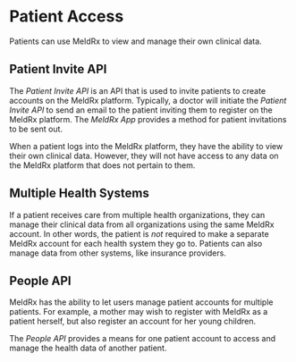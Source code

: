 # Patient Access

Patients can use MeldRx to view and manage their own clinical data.

## Patient Invite API

The _Patient Invite API_ is an API that is used to invite patients to create accounts on the MeldRx platform.
Typically, a doctor will initiate the _Patient Invite API_ to send an email to the patient inviting them to register on the MeldRx platform. The _MeldRx App_ provides a method for patient invitations to be sent out.

When a patient logs into the MeldRx platform, they have the ability to view their own clinical data.
However, they will not have access to any data on the MeldRx platform that does not pertain to them.

## Multiple Health Systems

If a patient receives care from multiple health organizations, they can manage their clinical data from all organizations using the same MeldRx account. In other words, the patient is _not_ required to make a separate MeldRx account for each health system they go to. Patients can also manage data from other systems, like insurance providers.

## People API

MeldRx has the ability to let users manage patient accounts for multiple patients.
For example, a mother may wish to register with MeldRx as a patient herself, but also register an account for her young children.

The _People API_ provides a means for one patient account to access and manage the health data of another patient.
